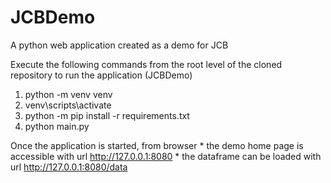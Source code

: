 # JCBDemo
A python web application created as a demo for JCB

Execute the following commands from the root level of the cloned repository to run the application (JCBDemo)

1) python -m venv venv
2) venv\scripts\activate
3) python -m pip install -r requirements.txt
4) python main.py

Once the application is started, from browser
    * the demo home page is accessible with url http://127.0.0.1:8080
    * the dataframe can be loaded with url http://127.0.0.1:8080/data

